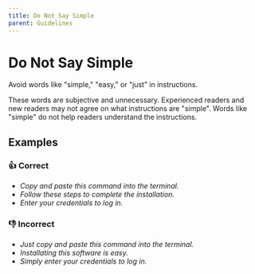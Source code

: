 ```yaml
---
title: Do Not Say Simple
parent: Guidelines
---
```


# Do Not Say Simple

Avoid words like "simple," "easy," or "just" in instructions.

These words are subjective and unnecessary.
Experienced readers and new readers may not agree on what instructions are "simple".
Words like "simple" do not help readers understand the instructions.

## Examples

### 👍 Correct

* *Copy and paste this command into the terminal.*
* *Follow these steps to complete the installation.*
* *Enter your credentials to log in.*

### 👎 Incorrect

* *Just copy and paste this command into the terminal.*
* *Installating this software is easy.*
* *Simply enter your credentials to log in.*
